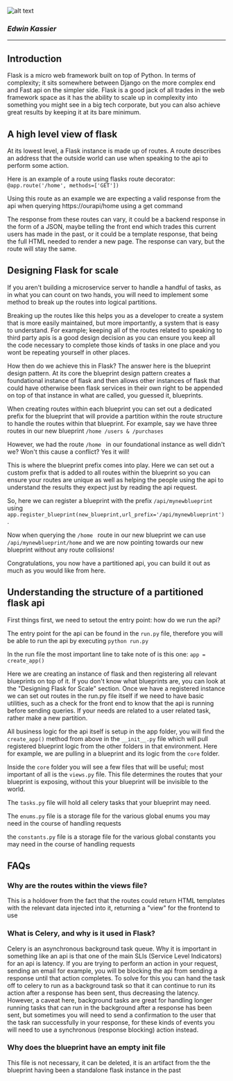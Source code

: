 ![alt text](https://upload.wikimedia.org/wikipedia/commons/thumb/3/3c/Flask_logo.svg/1280px-Flask_logo.svg.png "Flask Logo")


### *Edwin Kassier*


---


## Introduction

Flask is a micro web framework built on top of Python. In terms of complexity; it sits somewhere between Django on the more complex end and Fast api on the simpler side. Flask is a good jack of all trades in the web framework space as it has the ability to scale up in complexity into something you might see in a big tech corporate, but you can also achieve great results by keeping it at its bare minimum.


## A high level view of flask

At its lowest level, a Flask instance is made up of routes. A route describes an address that the outside world can use when speaking to the api to perform some action.

Here is an example of a route using flasks route decorator:  ```@app.route('/home', methods=['GET'])```

Using this route as an example we are expecting a valid response from the api when querying https://ourapi/home using a get command

The response from these routes can vary, it could be a backend response in the form of a JSON, maybe telling the front end which trades this current users has made in the past, or it could be a template response, that being the full HTML needed to render a new page. The response can vary, but the route will stay the same.


## Designing Flask for scale

If you aren't building a microservice server to handle a handful of tasks, as in what you can count on two hands, you will need to implement some method to break up the routes into logical partitions. 

Breaking up the routes like this helps you as a developer to create a system that is more easily maintained, but more importantly, a system that is easy to understand. For example; keeping all of the routes related to speaking to third party apis is a good design decision as you can ensure you keep all the code necessary to complete those kinds of tasks in one place and you wont be repeating yourself in other places.

How then do we achieve this in Flask? The answer here is the blueprint design pattern. At its core the blueprint design pattern creates a foundational instance of flask and then allows other instances of flask that could have otherwise been flask services in their own right to be appended on top of that instance in what are called, you guessed it, blueprints.

When creating routes within each blueprint you can set out a dedicated prefix for the blueprint that will provide a partition within the route structure to handle the routes within that blueprint. For example, say we have three routes in our new blueprint ```/home /users & /purchases ```

However, we had the route ```/home ``` in our foundational instance as well didn't we? Won't this cause a conflict? Yes it will!

This is where the blueprint prefix comes into play. Here we can set out a custom prefix that is added to all routes within the blueprint so you can ensure your routes are unique as well as helping the people using the api to understand the results they expect just by reading the api request.

So, here we can register a blueprint with the prefix ```/api/mynewblueprint``` using ```app.register_blueprint(new_blueprint,url_prefix='/api/mynewblueprint') ```.

Now when querying the ```/home ``` route in our new blueprint we can use ```/api/mynewblueprint/home``` and we are now pointing towards our new blueprint without any route collisions!

Congratulations, you now have a partitioned api, you can build it out as much as you would like from here.

## Understanding the structure of a partitioned flask api

First things first, we need to setout the entry point: how do we run the api?

The entry point for the api can be found in the ```run.py``` file, therefore you will be able to run the api by executing `python run.py`

In the run file the most important line to take note of is this one: `app = create_app()`

Here we are creating an instance of flask and then registering all relevant blueprints on top of it. If you don't know what blueprints are, you can look at the "Designing Flask for Scale" section. Once we have a registered instance we can set out routes in the run.py file itself if we need to have basic utilities, such as a check for the front end to know that the api is running before sending queries. If your needs are related to a user related task, rather make a new partition.

All business logic for the api itself is setup in the app folder, you will find the `create_app()` method from above in the `__init__.py` file which will pull registered blueprint logic from the other folders in that environment. Here for example, we are pulling in a blueprint and its logic from the `core` folder.

Inside the `core` folder you will see a few files that will be useful; most important of all is the `views.py` file. This file determines the routes that your blueprint is exposing, without this your blueprint will be invisible to the world.

The `tasks.py` file will hold all celery tasks that your blueprint may need.

The `enums.py` file is a storage file for the various global enums you may need in the course of handling requests

the `constants.py` file is a storage file for the various global constants you may need in the course of handling requests

## FAQs

### Why are the routes within the views file?

This is a holdover from the fact that the routes could return HTML templates with the relevant data injected into it, returning a "view" for the frontend to use

### What is Celery, and why is it used in Flask?

Celery is an asynchronous background task queue. Why it is important in something like an api is that one of the main SLIs (Service Level Indicators) for an api is latency. If you are trying to perform an action in your request, sending an email for example, you will be blocking the api from sending a response until that action completes. To solve for this you can hand the task off to celery to run as a background task so that it can continue to run its action after a response has been sent, thus decreasing the latency. However, a caveat here, background tasks are great for handling longer running tasks that can run in the background after a response has been sent, but sometimes you will need to send a confirmation to the user that the task ran successfully in your response, for these kinds of events you will need to use a synchronous (response blocking) action instead.

### Why does the blueprint have an empty init file

This file is not necessary, it can be deleted, it is an artifact from the the blueprint having been a standalone flask instance in the past




